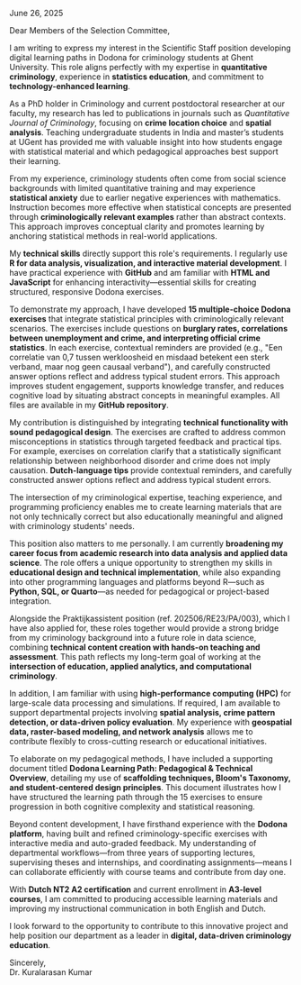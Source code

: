 June 26, 2025

Dear Members of the Selection Committee,

I am writing to express my interest in the Scientific Staff position developing digital learning paths in Dodona for criminology students at Ghent University. This role aligns perfectly with my expertise in **quantitative criminology**, experience in **statistics education**, and commitment to **technology-enhanced learning**.

As a PhD holder in Criminology and current postdoctoral researcher at our faculty, my research has led to publications in journals such as *Quantitative Journal of Criminology*, focusing on **crime location choice** and **spatial analysis**. Teaching undergraduate students in India and master’s students at UGent has provided me with valuable insight into how students engage with statistical material and which pedagogical approaches best support their learning.

From my experience, criminology students often come from social science backgrounds with limited quantitative training and may experience **statistical anxiety** due to earlier negative experiences with mathematics. Instruction becomes more effective when statistical concepts are presented through **criminologically relevant examples** rather than abstract contexts. This approach improves conceptual clarity and promotes learning by anchoring statistical methods in real-world applications.

My **technical skills** directly support this role's requirements. I regularly use **R for data analysis, visualization, and interactive material development**. I have practical experience with **GitHub** and am familiar with **HTML and JavaScript** for enhancing interactivity—essential skills for creating structured, responsive Dodona exercises.

To demonstrate my approach, I have developed **15 multiple-choice Dodona exercises** that integrate statistical principles with criminologically relevant scenarios. The exercises include questions on **burglary rates, correlations between unemployment and crime, and interpreting official crime statistics**. In each exercise, contextual reminders are provided (e.g., "Een correlatie van 0,7 tussen werkloosheid en misdaad betekent een sterk verband, maar nog geen causaal verband"), and carefully constructed answer options reflect and address typical student errors. This approach improves student engagement, supports knowledge transfer, and reduces cognitive load by situating abstract concepts in meaningful examples. All files are available in my **GitHub repository**.

My contribution is distinguished by integrating **technical functionality with sound pedagogical design**. The exercises are crafted to address common misconceptions in statistics through targeted feedback and practical tips. For example, exercises on correlation clarify that a statistically significant relationship between neighborhood disorder and crime does not imply causation. **Dutch-language tips** provide contextual reminders, and carefully constructed answer options reflect and address typical student errors.

The intersection of my criminological expertise, teaching experience, and programming proficiency enables me to create learning materials that are not only technically correct but also educationally meaningful and aligned with criminology students' needs.

This position also matters to me personally. I am currently **broadening my career focus from academic research into data analysis and applied data science**. The role offers a unique opportunity to strengthen my skills in **educational design and technical implementation**, while also expanding into other programming languages and platforms beyond R—such as **Python, SQL, or Quarto**—as needed for pedagogical or project-based integration.

Alongside the Praktijkassistent position (ref. 202506/RE23/PA/003), which I have also applied for, these roles together would provide a strong bridge from my criminology background into a future role in data science, combining **technical content creation with hands-on teaching and assessment**. This path reflects my long-term goal of working at the **intersection of education, applied analytics, and computational criminology**.

In addition, I am familiar with using **high-performance computing (HPC)** for large-scale data processing and simulations. If required, I am available to support departmental projects involving **spatial analysis, crime pattern detection, or data-driven policy evaluation**. My experience with **geospatial data, raster-based modeling, and network analysis** allows me to contribute flexibly to cross-cutting research or educational initiatives.

To elaborate on my pedagogical methods, I have included a supporting document titled **Dodona Learning Path: Pedagogical & Technical Overview**, detailing my use of **scaffolding techniques, Bloom's Taxonomy, and student-centered design principles**. This document illustrates how I have structured the learning path through the 15 exercises to ensure progression in both cognitive complexity and statistical reasoning.

Beyond content development, I have firsthand experience with the **Dodona platform**, having built and refined criminology-specific exercises with interactive media and auto-graded feedback. My understanding of departmental workflows—from three years of supporting lectures, supervising theses and internships, and coordinating assignments—means I can collaborate efficiently with course teams and contribute from day one.

With **Dutch NT2 A2 certification** and current enrollment in **A3-level courses**, I am committed to producing accessible learning materials and improving my instructional communication in both English and Dutch.

I look forward to the opportunity to contribute to this innovative project and help position our department as a leader in **digital, data-driven criminology education**.

Sincerely,  
Dr. Kuralarasan Kumar